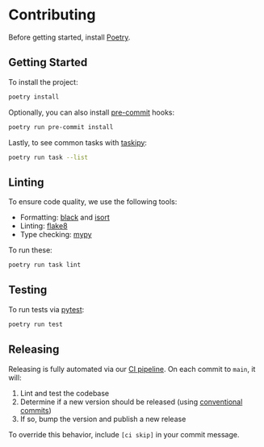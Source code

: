 # Contributing

Before getting started, install [Poetry](https://python-poetry.org/docs/#installation).

## Getting Started

To install the project:

```sh
poetry install
```

Optionally, you can also install [pre-commit](https://pre-commit.com/) hooks:

```sh
poetry run pre-commit install
```

Lastly, to see common tasks with [taskipy](https://github.com/illBeRoy/taskipy):

```sh
poetry run task --list
```

## Linting

To ensure code quality, we use the following tools:

- Formatting: [black](https://black.readthedocs.io/en/stable/) and [isort](https://isort.readthedocs.io/en/latest/)
- Linting: [flake8](http://flake8.pycqa.org/en/latest/)
- Type checking: [mypy](https://mypy.readthedocs.io/en/stable/)

To run these:

```sh
poetry run task lint
```

## Testing

To run tests via [pytest](https://docs.pytest.org/en/latest/):

```sh
poetry run test
```

## Releasing

Releasing is fully automated via our [CI pipeline](.github/workflows/ci.yaml). On each commit to `main`, it will:

1. Lint and test the codebase
1. Determine if a new version should be released (using [conventional commits](https://www.conventionalcommits.org/))
1. If so, bump the version and publish a new release

To override this behavior, include `[ci skip]` in your commit message.
